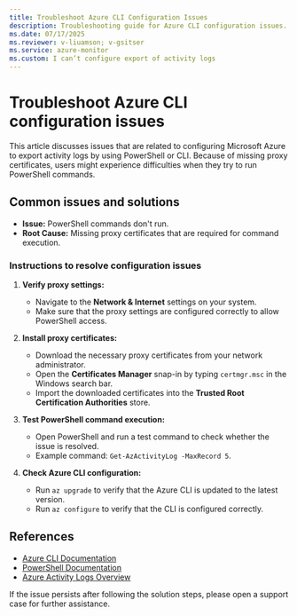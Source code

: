 ```yaml
---
title: Troubleshoot Azure CLI Configuration Issues
description: Troubleshooting guide for Azure CLI configuration issues.
ms.date: 07/17/2025
ms.reviewer: v-liuamson; v-gsitser
ms.service: azure-monitor
ms.custom: I can’t configure export of activity logs
---
```


# Troubleshoot Azure CLI configuration issues

This article discusses issues that are related to configuring Microsoft Azure to export activity logs by using PowerShell or CLI. Because of missing proxy certificates, users might experience difficulties when they try to run PowerShell commands.

## Common issues and solutions

- **Issue:** PowerShell commands don't run.
- **Root Cause:** Missing proxy certificates that are required for command execution.

### Instructions to resolve configuration issues

1. **Verify proxy settings:**
   - Navigate to the **Network & Internet** settings on your system.
   - Make sure that the proxy settings are configured correctly to allow PowerShell access.

2. **Install proxy certificates:**
   - Download the necessary proxy certificates from your network administrator.
   - Open the **Certificates Manager** snap-in by typing `certmgr.msc` in the Windows search bar.
   - Import the downloaded certificates into the **Trusted Root Certification Authorities** store.

3. **Test PowerShell command execution:**
   - Open PowerShell and run a test command to check whether the issue is resolved.
   - Example command: `Get-AzActivityLog -MaxRecord 5`.

4. **Check Azure CLI configuration:**
   - Run `az upgrade` to verify that the Azure CLI is updated to the latest version.
   - Run `az configure` to verify that the CLI is configured correctly.

## References

- [Azure CLI Documentation](https://learn.microsoft.com/azure/cli/)
- [PowerShell Documentation](https://learn.microsoft.com/powershell/)
- [Azure Activity Logs Overview](https://learn.microsoft.com/azure/azure-monitor/essentials/activity-log)

If the issue persists after following the solution steps, please open a support case for further assistance.
